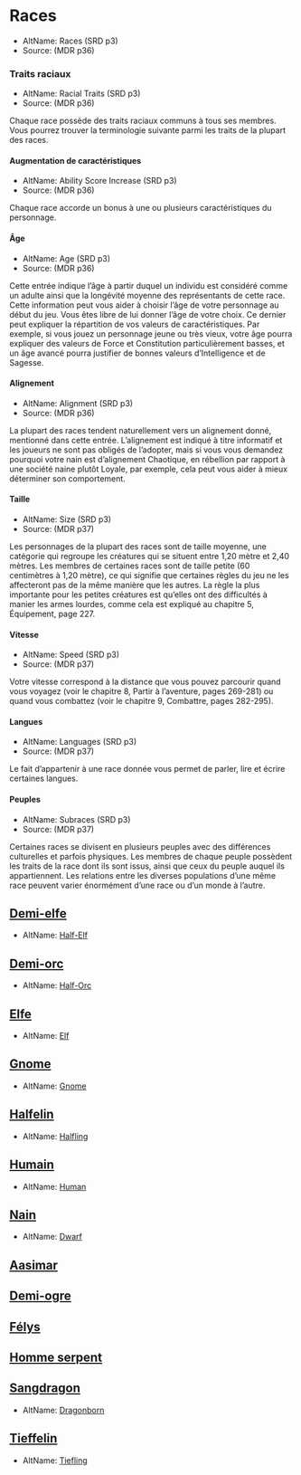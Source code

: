 [][Items]

# Races

- AltName: Races (SRD p3)
- Source: (MDR p36)

[][Generic]

### Traits raciaux

- AltName: Racial Traits (SRD p3)
- Source: (MDR p36)

Chaque race possède des traits raciaux communs à tous ses membres. Vous pourrez trouver la terminologie suivante parmi les traits de la plupart des races.

[][Generic]

#### Augmentation de caractéristiques

- AltName: Ability Score Increase (SRD p3)
- Source: (MDR p36)

Chaque race accorde un bonus à une ou plusieurs caractéristiques du personnage.

[][Generic]

#### Âge

- AltName: Age (SRD p3)
- Source: (MDR p36)

Cette entrée indique l’âge à partir duquel un individu est considéré comme un adulte ainsi que la longévité moyenne des représentants de cette race. Cette information peut vous aider à choisir l’âge de votre personnage au début du jeu. Vous êtes libre de lui donner l’âge de votre choix. Ce dernier peut expliquer la répartition de vos valeurs de caractéristiques. Par exemple, si vous jouez un personnage jeune ou très vieux, votre âge pourra expliquer des valeurs de Force et Constitution particulièrement basses, et un âge avancé pourra justifier de bonnes valeurs d’Intelligence et de Sagesse.

[][Generic]

#### Alignement

- AltName: Alignment (SRD p3)
- Source: (MDR p36)

La plupart des races tendent naturellement vers un alignement donné, mentionné dans cette entrée. L’alignement est indiqué à titre informatif et les joueurs ne sont pas obligés de l’adopter, mais si vous vous demandez pourquoi votre nain est d’alignement Chaotique, en rébellion par rapport à une société naine plutôt Loyale, par exemple, cela peut vous aider à mieux déterminer son comportement.

[][Generic]

#### Taille

- AltName: Size (SRD p3)
- Source: (MDR p37)

Les personnages de la plupart des races sont de taille moyenne, une catégorie qui regroupe les créatures qui se situent entre 1,20 mètre et 2,40 mètres. Les membres de certaines races sont de taille petite (60 centimètres à 1,20 mètre), ce qui signifie que certaines règles du jeu ne les affecteront pas de la même manière que les autres. La règle la plus importante pour les petites créatures est qu’elles ont des difficultés à manier les armes lourdes, comme cela est expliqué au chapitre 5, Équipement, page 227.

[][Generic]

#### Vitesse

- AltName: Speed (SRD p3)
- Source: (MDR p37)

Votre vitesse correspond à la distance que vous pouvez parcourir quand vous voyagez (voir le chapitre 8, Partir à l’aventure, pages 269-281) ou quand vous combattez (voir le chapitre 9, Combattre, pages 282-295).

[][Generic]

#### Langues

- AltName: Languages (SRD p3)
- Source: (MDR p37)

Le fait d’appartenir à une race donnée vous permet de parler, lire et écrire certaines langues.

[][Generic]

#### Peuples

- AltName: Subraces (SRD p3)
- Source: (MDR p37)

Certaines races se divisent en plusieurs peuples avec des différences culturelles et parfois physiques. Les membres de chaque peuple possèdent les traits de la race dont ils sont issus, ainsi que ceux du peuple auquel ils appartiennent. Les relations entre les diverses populations d’une même race peuvent varier énormément d’une race ou d’un monde à l’autre.

[][LinkItem]

## [Demi-elfe]
- AltName: [Half-Elf](#)

[][LinkItem]

## [Demi-orc]
- AltName: [Half-Orc](#)

[][LinkItem]

## [Elfe]
- AltName: [Elf](#)

[][LinkItem]

## [Gnome]
- AltName: [Gnome](#)

[][LinkItem]

## [Halfelin]
- AltName: [Halfling](#)

[][LinkItem]

## [Humain]
- AltName: [Human](#)

[][LinkItem]

## [Nain]
- AltName: [Dwarf](#)

[][LinkItem]

## [Aasimar]

[][LinkItem]

## [Demi-ogre]

[][LinkItem]

## [Félys]

[][LinkItem]

## [Homme serpent]

[][LinkItem]

## [Sangdragon]
- AltName: [Dragonborn](#)

[][LinkItem]

## [Tieffelin]
- AltName: [Tiefling](#)

[Demi-elfe]: half-elf_hd.md
[Demi-orc]: half-orc_hd.md
[Elfe]: elf_hd.md
[Gnome]: gnome_hd.md
[Halfelin]: halfling_hd.md
[Humain]: human_hd.md
[Nain]: dwarf_hd.md
[Aasimar]: aasimar_hd.md
[Demi-ogre]: demi-ogre_hd.md
[Félys]: felys_hd.md
[Homme serpent]: homme-serpent_hd.md
[Sangdragon]: dragonborn_hd.md
[Tieffelin]: tiefling_hd.md

[Items]: #
[LinkItem]: #
[Generic]: #
